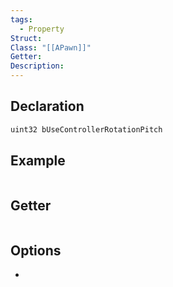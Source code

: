 ```yaml
---
tags:
  - Property
Struct: 
Class: "[[APawn]]"
Getter: 
Description:
---
```


## Declaration

```cpp
uint32 bUseControllerRotationPitch
```

## Example

```cpp

```

## Getter

```cpp
```

## Options
- 